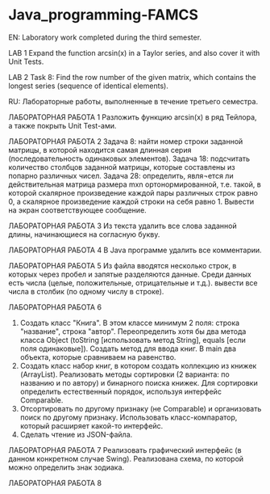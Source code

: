 # Java_programming-FAMCS
EN:
Laboratory work completed during the third semester.

LAB 1
Expand the function arcsin(x) in a Taylor series, and also cover it with Unit Tests.
 
LAB 2
Task 8: Find the row number of the given matrix, which contains the longest series (sequence of identical elements).
 


RU:
Лабораторные работы, выполненные в течение  третьего семестра.

ЛАБОРАТОРНАЯ РАБОТА 1
Разложить функцию arcsin(x) в ряд Тейлора, а также покрыть Unit Test-ами.

ЛАБОРАТОРНАЯ РАБОТА 2
Задача 8: найти номер строки заданной матрицы, в которой находится самая длинная серия (последовательность одинаковых элементов).
Задача 18: подсчитать количество столбцов заданной матрицы, которые составлены из попарно различных чисел.
Задача 28: определить, явля¬ется ли действительная матрица размера mxn  ортонормированной, т.е. такой, в которой скалярное  произведение каждой пары различных строк равно 0,  а скалярное произведение каждой строки на себя равно 1. Вывести на экран соответствующее сообщение.

ЛАБОРАТОРНАЯ РАБОТА 3
Из текста удалить все слова заданной длины, начинающиеся на согласную букву.

ЛАБОРАТОРНАЯ РАБОТА 4
В Java программе удалить все комментарии.

ЛАБОРАТОРНАЯ РАБОТА 5
Из файла вводятся несколько строк, в которых через пробел и запятые разделяются данные. Среди данных есть числа (целые, положительные, отрицательные и т.д.). вывести все числа в столбик (по одному числу в строке). 

ЛАБОРАТОРНАЯ РАБОТА 6
1. Создать класс "Книга". В этом классе минимум 2 поля: строка "название", строка "автор".  Переопределить хотя бы два метода класса Object (toString [использовать метод String], equals [если поля одинаковые]). Создать метод для ввода книг. В main два объекта, которые сравниваем на равенство.
2. Создать класс набор книг, в котором создать коллекцию из книжек (ArrayList). Реализовать методы сортировки (2 варианта: по названию и по автору) и бинарного поиска книжек. Для сортировки определить естественный порядок, используя интерфейс Comparable. 
3. Отсортировать по другому признаку (не Comparable) и организовать поиск по другому признаку. Использовать класс-компаратор, который расширяет какой-то интерфейс.
4. Сделать чтение из JSON-файла.

ЛАБОРАТОРНАЯ РАБОТА 7
Реализовать графический интерфейс (в данном конкретном случае Swing). Реализована схема, по которой можно определить знак зодиака.

ЛАБОРАТОРНАЯ РАБОТА 8



 
